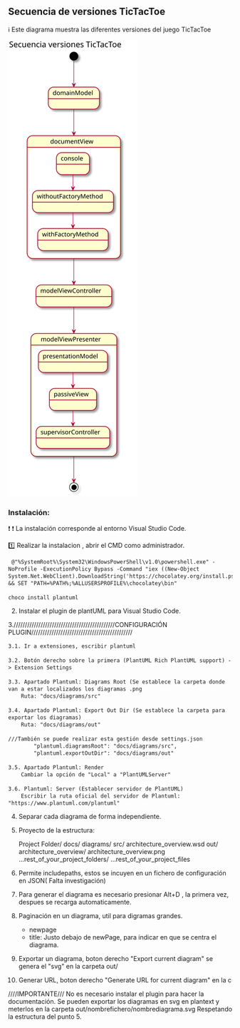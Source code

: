 ## Secuencia de versiones TicTacToe

:information_source: Este diagrama muestra las diferentes versiones del juego TicTacToe

![DiagramaSecuencia](/docs/diagrams/out/TicTacToe/TicTacToe.svg)

### Instalación:

❗ :exclamation:	La instalación corresponde al entorno Visual Studio Code.

:one: Realizar la instalacion , abrir el CMD como administrador.

     @"%SystemRoot%\System32\WindowsPowerShell\v1.0\powershell.exe" -NoProfile -ExecutionPolicy Bypass -Command "iex ((New-Object System.Net.WebClient).DownloadString('https://chocolatey.org/install.ps1'))" && SET "PATH=%PATH%;%ALLUSERSPROFILE%\chocolatey\bin"
    
    choco install plantuml

2. Instalar el plugin de plantUML para Visual Studio Code.

3./////////////////////////////////////////////CONFIGURACIÓN PLUGIN/////////////////////////////////////////////

	3.1. Ir a extensiones, escribir plantuml

	3.2. Botón derecho sobre la primera (PlantUML Rich PlantUML support) -> Extension Settings

	3.3. Apartado Plantuml: Diagrams Root (Se establece la carpeta donde van a estar localizados los diagramas .png
		Ruta: "docs/diagrams/src"

	3.4. Apartado Plantuml: Export Out Dir (Se establece la carpeta para exportar los diagramas)
		Ruta: "docs/diagrams/out"

	///También se puede realizar esta gestión desde settings.json
			"plantuml.diagramsRoot": "docs/diagrams/src",
			"plantuml.exportOutDir": "docs/diagrams/out"
	
	3.5. Apartado Plantuml: Render 
		Cambiar la opción de "Local" a "PlantUMLServer"
	
	3.6. Plantuml: Server (Establecer servidor de PlantUML)
		Escribir la ruta oficial del servidor de Plantuml: "https://www.plantuml.com/plantuml"

4. Separar cada diagrama de forma independiente.

5. Proyecto de la estructura:
	
	Project Folder/
  docs/
    diagrams/
      src/
        architecture_overview.wsd
      out/
        architecture_overview/
          architecture_overview.png
  ...rest_of_your_project_folders/
  ...rest_of_your_project_files 

6. Permite includepaths, estos se incuyen en un fichero de configuración en JSON( Falta investigación)

7. Para generar el diagrama es necesario presionar Alt+D , la primera vez, despues se recarga automaticamente.

8. Paginación en un diagrama, util para digramas grandes.
	- newpage
	- title: Justo debajo de newPage, para indicar en que se centra el diagrama.

9. Exportar un diagrama, boton derecho "Export current diagram" se genera el "svg" en la carpeta out/

10. Generar URL, boton derecho "Generate URL for current diagram" en la c

////IMPORTANTE///
No es necesario instalar el plugin para hacer la documentación. Se pueden exportar los diagramas en svg en plantext y meterlos en la carpeta out/nombrefichero/nombrediagrama.svg
Respetando la estructura del punto 5.

